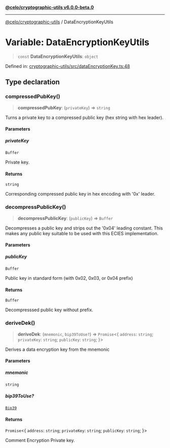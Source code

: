 [**@celo/cryptographic-utils v6.0.0-beta.0**](../README.md)

***

[@celo/cryptographic-utils](../globals.md) / DataEncryptionKeyUtils

# Variable: DataEncryptionKeyUtils

> `const` **DataEncryptionKeyUtils**: `object`

Defined in: [cryptographic-utils/src/dataEncryptionKey.ts:48](https://github.com/celo-org/developer-tooling/blob/master/packages/sdk/cryptographic-utils/src/dataEncryptionKey.ts#L48)

## Type declaration

### compressedPubKey()

> **compressedPubKey**: (`privateKey`) => `string`

Turns a private key to a compressed public key (hex string with hex leader).

#### Parameters

##### privateKey

`Buffer`

Private key.

#### Returns

`string`

Corresponding compressed public key in hex encoding with '0x' leader.

### decompressPublicKey()

> **decompressPublicKey**: (`publicKey`) => `Buffer`

Decompresses a public key and strips out the '0x04' leading constant. This makes
any public key suitable to be used with this ECIES implementation.

#### Parameters

##### publicKey

`Buffer`

Public key in standard form (with 0x02, 0x03, or 0x04 prefix)

#### Returns

`Buffer`

Decompresssed public key without prefix.

### deriveDek()

> **deriveDek**: (`mnemonic`, `bip39ToUse?`) => `Promise`\<\{ `address`: `string`; `privateKey`: `string`; `publicKey`: `string`; \}\>

Derives a data encryption key from the mnemonic

#### Parameters

##### mnemonic

`string`

##### bip39ToUse?

[`Bip39`](../interfaces/Bip39.md)

#### Returns

`Promise`\<\{ `address`: `string`; `privateKey`: `string`; `publicKey`: `string`; \}\>

Comment Encryption Private key.
